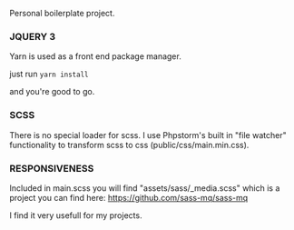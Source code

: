 Personal boilerplate project.

### JQUERY 3
Yarn is used as a front end package manager.

just run `yarn install`

and you're good to go.

### SCSS
There is no special loader for scss. I use Phpstorm's built in "file watcher" functionality to
transform scss to css (public/css/main.min.css).

### RESPONSIVENESS
Included in main.scss you will find "assets/sass/_media.scss" which is a project you can find here:
https://github.com/sass-mq/sass-mq

I find it very usefull for my projects.
